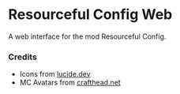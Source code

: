 # Resourceful Config Web

A web interface for the mod Resourceful Config.

### Credits

- Icons from [lucide.dev](https://lucide.dev/)
- MC Avatars from [crafthead.net](https://crafthead.net/)